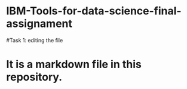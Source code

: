 # IBM-Tools-for-data-science-final-assignament

#Task 1: editing the file

# It is a markdown file in this repository.
